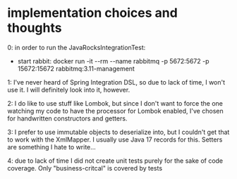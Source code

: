 # implementation choices and thoughts


0: in order to run the JavaRocksIntegrationTest:

- start rabbit: docker run -it --rm --name rabbitmq -p 5672:5672 -p 15672:15672 rabbitmq:3.11-management

1: I've never heard of Spring Integration DSL, so due to lack of time, I won't use it. I will definitely look into it,
however.

2: I do like to use stuff like Lombok, but since I don't want to force the one watching my code to have the processor
for Lombok enabled, I've chosen for handwritten constructors and getters.

3: I prefer to use immutable objects to deserialize into, but I couldn't get that to work with the XmlMapper.
I usually use Java 17 records for this. Setters are something I hate to write...

4: due to lack of time I did not create unit tests purely for the sake of code coverage. Only "business-critcal" is
covered by tests

